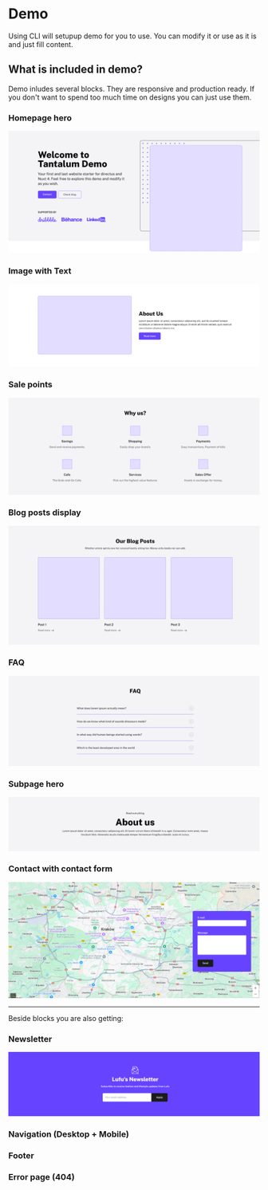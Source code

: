 # Demo

Using CLI will setupup demo for you to use. You can modify it or use as it is and just fill content.

## What is included in demo?

Demo inludes several blocks. They are responsive and production ready. If you don't want to spend too much time on designs you can just use them.

### Homepage hero

![](../imgs/blocks/block_homepage-hero.png)

### Image with Text

![](../imgs/blocks/block_image-with-text.png)

### Sale points

![](../imgs/blocks/block_sale-points.png)

### Blog posts display

![](../imgs/blocks/block_posts-row.png)

### FAQ

![](../imgs/blocks/block_faq.png)

### Subpage hero

![](../imgs/blocks/block_subpage-hero.png)

### Contact with contact form

![](../imgs/blocks/block_contact.png)

---

Beside blocks you are also getting:

### Newsletter

![](../imgs/blocks/block_newsletter.png)

### Navigation (Desktop + Mobile)

### Footer

### Error page (404)

